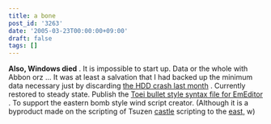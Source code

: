 ```yaml
---
title: a bone
post_id: '3263'
date: '2005-03-23T00:00:00+09:00'
draft: false
tags: []
---
```


**Also, Windows died** . It is impossible to start up. Data or the whole with Abbon orz ... It was at least a salvation that I had backed up the minimum data necessary just by discarding [the HDD crash last month](/3256) . Currently restored to steady state. Publish the [Toei bullet style syntax file for EmEditor](/emeditor-danmakufu) . To support the eastern bomb style wind script creator. (Although it is a byproduct made on the scripting of Tsuzen [castle](/!/thA/) scripting to the [east,](/!/thA/) w)